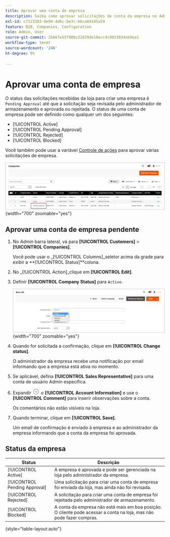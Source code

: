 ```yaml
---
title: Aprovar uma conta de empresa
description: Saiba como aprovar solicitações de conta da empresa no Administrador.
exl-id: c7123383-0e94-4d6c-be3c-b6ca84145a59
feature: B2B, Companies, Configuration
role: Admin, User
source-git-commit: 2b86fe55f980c22839de10ecc4c9023034eb9ea1
workflow-type: tm+mt
source-wordcount: '246'
ht-degree: 0%

---
```


# Aprovar uma conta de empresa

O status das solicitações recebidas da loja para criar uma empresa é `Pending Approval` até que a solicitação seja revisada pelo administrador de armazenamento e aprovada ou rejeitada. O status de uma conta de empresa pode ser definido como qualquer um dos seguintes:

- [!UICONTROL Active]
- [!UICONTROL Pending Approval]
- [!UICONTROL Rejected]
- [!UICONTROL Blocked]

Você também pode usar a variável [Controle de ações](account-company-manage.md) para aprovar várias solicitações de empresa.

![Pendente de Aprovação](./assets/companies-pending-approval.png){width="700" zoomable="yes"}

## Aprovar uma conta de empresa pendente

1. No _Admin_ barra lateral, vá para **[!UICONTROL Customers]** > **[!UICONTROL Companies]**.

   Você pode usar o _[!UICONTROL Columns]_seletor acima da grade para exibir a **[!UICONTROL Status]**coluna.

1. No _[!UICONTROL Action]_clique em **[!UICONTROL Edit]**.

1. Definir **[!UICONTROL Company Status]** para `Active`.

   ![Definir o status da empresa](./assets/company-status-active.png){width="700" zoomable="yes"}

1. Quando for solicitada a confirmação, clique em **[!UICONTROL Change status]**.

   O administrador da empresa recebe uma notificação por email informando que a empresa está ativa no momento.

1. Se aplicável, defina **[!UICONTROL Sales Representative]** para uma conta de usuário Admin específica.

1. Expandir ![Seletor de expansão](../assets/icon-display-expand.png)  o **[!UICONTROL Account Information]** e use o **[!UICONTROL Comment]** para inserir observações sobre a conta.

   Os comentários não estão visíveis na loja.

1. Quando terminar, clique em **[!UICONTROL Save]**.

   Um email de confirmação é enviado à empresa e ao administrador da empresa informando que a conta da empresa foi aprovada.

## Status da empresa

| Status | Descrição |
|------------------|--------------------------------------------------------------------------------------------------------------------------------------------|
| [!UICONTROL Active] | A empresa é aprovada e pode ser gerenciada na loja pelo administrador da empresa. |
| [!UICONTROL Pending Approval] | Uma solicitação para criar uma conta de empresa foi enviada da loja, mas ainda não foi revisada. |
| [!UICONTROL Rejected] | A solicitação para criar uma conta de empresa foi rejeitada pelo administrador de armazenamento. |
| [!UICONTROL Blocked] | A conta da empresa não está mais em boa posição. O cliente pode acessar a conta na loja, mas não pode fazer compras. |

{style="table-layout:auto"}
